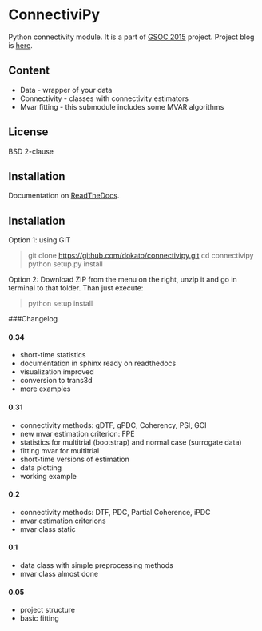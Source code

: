 ConnectiviPy
=========================
Python connectivity module.
It is a part of [GSOC 2015](http://www.google-melange.com/gsoc/project/details/google/gsoc2015/dokato/5649050225344512) project.
Project blog is [here](http://dokato.github.io/connpy-blog/).

## Content

* Data - wrapper of your data
* Connectivity - classes with connectivity estimators
* Mvar fitting - this submodule includes some MVAR algorithms

## License
BSD 2-clause

## Installation

Documentation on [ReadTheDocs](http://connectivipy.readthedocs.org/).

## Installation

Option 1: using GIT

> git clone https://github.com/dokato/connectivipy.git
> cd connectivipy
> python setup.py install

Option 2: Download ZIP from the menu on the right, unzip it and go
in terminal to that folder. Than just execute:
> python setup install

###Changelog

#### 0.34
* short-time statistics
* documentation in sphinx ready on readthedocs
* visualization improved
* conversion to trans3d
* more examples

#### 0.31
* connectivity methods: gDTF, gPDC, Coherency, PSI, GCI
* new mvar estimation criterion: FPE
* statistics for multitrial (bootstrap) and normal case (surrogate data)
* fitting mvar for multitrial
* short-time versions of estimation
* data plotting
* working example

#### 0.2
* connectivity methods: DTF, PDC, Partial Coherence, iPDC
* mvar estimation criterions
* mvar class static

#### 0.1
* data class with simple preprocessing methods
* mvar class almost done

#### 0.05
* project structure
* basic fitting
